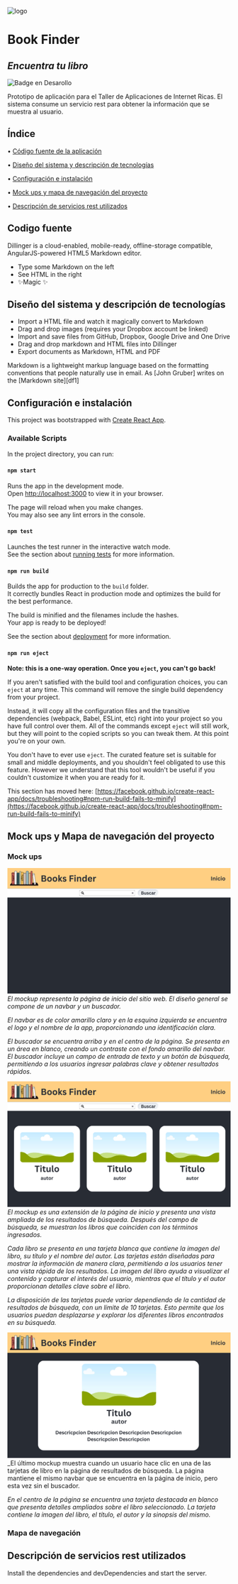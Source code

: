 ![logo](https://github.com/ludelossantos/ria-rev/assets/78172947/fa56208f-5651-4cde-a0ef-d0a0b8bcd074)  
# Book Finder
## _Encuentra tu libro_

![Badge en Desarollo](https://img.shields.io/badge/STATUS-EN%20DESAROLLO-green)

Prototipo de aplicación para el Taller de Aplicaciones de Internet Ricas. El sistema consume un servicio rest para obtener la información que se muestra al usuario. 
## Índice

• [Código fuente de la aplicación](#Codigo-fuente)

• [Diseño del sistema y descripción de tecnologías](#Diseno-y-tecnologias)

• [Configuración e instalación](#configuracion)

• [Mock ups y mapa de navegación del proyecto](#mock-ups-y-mapa-de-navegación-del-proyecto)

• [Descripción de servicios rest utilizados](#descripcion-servicios-rest)

## Codigo fuente
Dillinger is a cloud-enabled, mobile-ready, offline-storage compatible,
AngularJS-powered HTML5 Markdown editor.

- Type some Markdown on the left
- See HTML in the right
- ✨Magic ✨

## Diseño del sistema y descripción de tecnologías

- Import a HTML file and watch it magically convert to Markdown
- Drag and drop images (requires your Dropbox account be linked)
- Import and save files from GitHub, Dropbox, Google Drive and One Drive
- Drag and drop markdown and HTML files into Dillinger
- Export documents as Markdown, HTML and PDF

Markdown is a lightweight markup language based on the formatting conventions
that people naturally use in email.
As [John Gruber] writes on the [Markdown site][df1]

## Configuración e instalación
This project was bootstrapped with [Create React App](https://github.com/facebook/create-react-app).

### Available Scripts

In the project directory, you can run:

#### `npm start`

Runs the app in the development mode.\
Open [http://localhost:3000](http://localhost:3000) to view it in your browser.

The page will reload when you make changes.\
You may also see any lint errors in the console.

#### `npm test`

Launches the test runner in the interactive watch mode.\
See the section about [running tests](https://facebook.github.io/create-react-app/docs/running-tests) for more information.

#### `npm run build`

Builds the app for production to the `build` folder.\
It correctly bundles React in production mode and optimizes the build for the best performance.

The build is minified and the filenames include the hashes.\
Your app is ready to be deployed!

See the section about [deployment](https://facebook.github.io/create-react-app/docs/deployment) for more information.

#### `npm run eject`

**Note: this is a one-way operation. Once you `eject`, you can't go back!**

If you aren't satisfied with the build tool and configuration choices, you can `eject` at any time. This command will remove the single build dependency from your project.

Instead, it will copy all the configuration files and the transitive dependencies (webpack, Babel, ESLint, etc) right into your project so you have full control over them. All of the commands except `eject` will still work, but they will point to the copied scripts so you can tweak them. At this point you're on your own.

You don't have to ever use `eject`. The curated feature set is suitable for small and middle deployments, and you shouldn't feel obligated to use this feature. However we understand that this tool wouldn't be useful if you couldn't customize it when you are ready for it.

This section has moved here: [https://facebook.github.io/create-react-app/docs/troubleshooting#npm-run-build-fails-to-minify](https://facebook.github.io/create-react-app/docs/troubleshooting#npm-run-build-fails-to-minify)


## Mock ups y Mapa de navegación del proyecto

### Mock ups

![Mockup de la página de inicio](https://github.com/ludelossantos/ria-rev/blob/sofiNuevo/mockups/1.png)
_El mockup representa la página de inicio del sitio web. El diseño general se compone de un navbar y un buscador._

_El navbar es de color amarillo claro y en la esquina izquierda se encuentra el logo y el nombre de la app, proporcionando una identificación clara._

_El buscador se encuentra arriba y en el centro de la página. Se presenta en un área en blanco, creando un contraste con el fondo amarillo del navbar. El buscador incluye un campo de entrada de texto y un botón de búsqueda, permitiendo a los usuarios ingresar palabras clave y obtener resultados rápidos._

![Mockup de la página de inicio con resultados de busqueda de un libro](https://github.com/ludelossantos/ria-rev/blob/sofiNuevo/mockups/2.png)
_El mockup es una extensión de la página de inicio y presenta una vista ampliada de los resultados de búsqueda. Después del campo de búsqueda, se muestran los libros que coinciden con los términos ingresados._

_Cada libro se presenta en una tarjeta blanca que contiene la imagen del libro, su título y el nombre del autor. Las tarjetas están diseñadas para mostrar la información de manera clara, permitiendo a los usuarios tener una vista rápida de los resultados. La imagen del libro ayuda a visualizar el contenido y capturar el interés del usuario, mientras que el título y el autor proporcionan detalles clave sobre el libro._

_La disposición de las tarjetas puede variar dependiendo de la cantidad de resultados de búsqueda, con un límite de 10 tarjetas. Esto permite que los usuarios puedan desplazarse y explorar los diferentes libros encontrados en su búsqueda._

![Mockup de la página de informacion del libro](https://github.com/ludelossantos/ria-rev/blob/sofiNuevo/mockups/3.png)
_El último mockup muestra cuando un usuario hace clic en una de las tarjetas de libro en la página de resultados de búsqueda. La página mantiene el mismo navbar que se encuentra en la página de inicio, pero esta vez sin el buscador.

_En el centro de la página se encuentra una tarjeta destacada en blanco que presenta detalles ampliados sobre el libro seleccionado. La tarjeta contiene la imagen del libro, el título, el autor y la sinopsis del mismo._

### Mapa de navegación

## Descripción de servicios rest utilizados
Install the dependencies and devDependencies and start the server.
